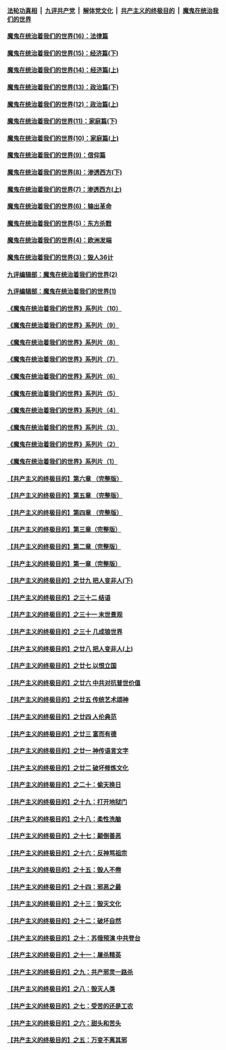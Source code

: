 ####  [法轮功真相](../../../../basic/blob/master/README.md?t=10151302) &nbsp;|&nbsp; [九评共产党](../../../../9ping.md/blob/master/README.md?t=10151302) &nbsp;|&nbsp; [解体党文化](../../../../jtdwh.md/blob/master/README.md?t=10151302)  &nbsp;|&nbsp; [共产主义的终极目的](../../../../gczydzjmd.md/blob/master/README.md?t=10151302) &nbsp;|&nbsp; [魔鬼在统治我们的世界](../../../../mgztzwmdsj.md/blob/master/README.md?t=10151302) 

#### [魔鬼在统治着我们的世界(16)：法律篇](../pages/nsc422/n10485969.md?t=10151302) 

#### [魔鬼在统治着我们的世界(15)：经济篇(下)](../pages/nsc422/n10469975.md?t=10151302) 

#### [魔鬼在统治着我们的世界(14)：经济篇(上)](../pages/nsc422/n10457370.md?t=10151302) 

#### [魔鬼在统治着我们的世界(13)：政治篇(下)](../pages/nsc422/n10448270.md?t=10151302) 

#### [魔鬼在统治着我们的世界(12)：政治篇(上)](../pages/nsc422/n10444576.md?t=10151302) 

#### [魔鬼在统治着我们的世界(11)：家庭篇(下)](../pages/nsc422/n10440961.md?t=10151302) 

#### [魔鬼在统治着我们的世界(10)：家庭篇(上)](../pages/nsc422/n10435448.md?t=10151302) 

#### [魔鬼在统治着我们的世界(9)：信仰篇](../pages/nsc422/n10432159.md?t=10151302) 

#### [魔鬼在统治着我们的世界(8)：渗透西方(下)](../pages/nsc422/n10429603.md?t=10151302) 

#### [魔鬼在统治着我们的世界(7)：渗透西方(上)](../pages/nsc422/n10426013.md?t=10151302) 

#### [魔鬼在统治着我们的世界(6)：输出革命](../pages/nsc422/n10421536.md?t=10151302) 

#### [魔鬼在统治着我们的世界(5)：东方杀戮](../pages/nsc422/n10417707.md?t=10151302) 

#### [魔鬼在统治着我们的世界(4)：欧洲发端](../pages/nsc422/n10414890.md?t=10151302) 

#### [魔鬼在统治着我们的世界(3)：毁人36计](../pages/nsc422/n10411583.md?t=10151302) 

#### [九评编辑部：魔鬼在统治着我们的世界(2)](../pages/nsc422/n10410036.md?t=10151302) 

#### [九评编辑部：魔鬼在统治着我们的世界(1)](../pages/nsc422/n10406825.md?t=10151302) 

#### [《魔鬼在统治着我们的世界》系列片（10）](../pages/nsc422/n12292670.md?t=10151302) 

#### [《魔鬼在统治着我们的世界》系列片（9）](../pages/nsc422/n12290859.md?t=10151302) 

#### [《魔鬼在统治着我们的世界》系列片（8）](../pages/nsc422/n12287445.md?t=10151302) 

#### [《魔鬼在统治着我们的世界》系列片（7）](../pages/nsc422/n12283425.md?t=10151302) 

#### [《魔鬼在统治着我们的世界》系列片（6）](../pages/nsc422/n12282314.md?t=10151302) 

#### [《魔鬼在统治着我们的世界》系列片（5）](../pages/nsc422/n12281419.md?t=10151302) 

#### [《魔鬼在统治着我们的世界》系列片（4）](../pages/nsc422/n12274024.md?t=10151302) 

#### [《魔鬼在统治着我们的世界》系列片（3）](../pages/nsc422/n12271322.md?t=10151302) 

#### [《魔鬼在统治着我们的世界》系列片（2）](../pages/nsc422/n12269049.md?t=10151302) 

#### [《魔鬼在统治着我们的世界》系列片（1）](../pages/nsc422/n12267575.md?t=10151302) 

#### [【共产主义的终极目的】第六章 （完整版）](../pages/nsc422/n11428913.md?t=10151302) 

#### [【共产主义的终极目的】第五章 （完整版）](../pages/nsc422/n11428912.md?t=10151302) 

#### [【共产主义的终极目的】第四章 （完整版）](../pages/nsc422/n11428907.md?t=10151302) 

#### [【共产主义的终极目的】第三章（完整版）](../pages/nsc422/n11428848.md?t=10151302) 

#### [【共产主义的终极目的】第二章（完整版）](../pages/nsc422/n11428831.md?t=10151302) 

#### [【共产主义的终极目的】第一章（完整版）](../pages/nsc422/n11417651.md?t=10151302) 

#### [【共产主义的终极目的】之廿九 把人变非人(下)](../pages/nsc422/n11344140.md?t=10151302) 

#### [【共产主义的终极目的】之三十二 结语](../pages/nsc422/n11360535.md?t=10151302) 

#### [【共产主义的终极目的】之三十一 末世景观](../pages/nsc422/n11351129.md?t=10151302) 

#### [【共产主义的终极目的】之三十 几成狼世界](../pages/nsc422/n11348280.md?t=10151302) 

#### [【共产主义的终极目的】之廿八 把人变非人(上)](../pages/nsc422/n11340492.md?t=10151302) 

#### [【共产主义的终极目的】之廿七 以恨立国](../pages/nsc422/n11336944.md?t=10151302) 

#### [【共产主义的终极目的】之廿六 中共对抗普世价值](../pages/nsc422/n11324785.md?t=10151302) 

#### [【共产主义的终极目的】之廿五 传统艺术颂神](../pages/nsc422/n11296396.md?t=10151302) 

#### [【共产主义的终极目的】之廿四 人伦典范](../pages/nsc422/n11296397.md?t=10151302) 

#### [【共产主义的终极目的】之廿三 富而有德](../pages/nsc422/n11283598.md?t=10151302) 

#### [【共产主义的终极目的】之廿一 神传语言文字](../pages/nsc422/n11263265.md?t=10151302) 

#### [【共产主义的终极目的】之廿二 破坏修炼文化](../pages/nsc422/n11245728.md?t=10151302) 

#### [【共产主义的终极目的】之二十：偷天换日](../pages/nsc422/n11238846.md?t=10151302) 

#### [【共产主义的终极目的】之十九：打开地狱门](../pages/nsc422/n11206376.md?t=10151302) 

#### [【共产主义的终极目的】之十八：柔性洗脑](../pages/nsc422/n11199994.md?t=10151302) 

#### [【共产主义的终极目的】之十七：颠倒善恶](../pages/nsc422/n11179782.md?t=10151302) 

#### [【共产主义的终极目的】之十六：反神骂祖宗](../pages/nsc422/n11166798.md?t=10151302) 

#### [【共产主义的终极目的】之十五：毁人不倦](../pages/nsc422/n11166792.md?t=10151302) 

#### [【共产主义的终极目的】之十四：邪恶之最](../pages/nsc422/n11150249.md?t=10151302) 

#### [【共产主义的终极目的】之十三：毁灭文化](../pages/nsc422/n11135227.md?t=10151302) 

#### [【共产主义的终极目的】之十二：破坏自然](../pages/nsc422/n11135214.md?t=10151302) 

#### [【共产主义的终极目的】之十：苏俄预演 中共登台](../pages/nsc422/n11118424.md?t=10151302) 

#### [【共产主义的终极目的】之十一：屠杀精英](../pages/nsc422/n11118442.md?t=10151302) 

#### [【共产主义的终极目的】之九：共产邪灵一路杀](../pages/nsc422/n11114139.md?t=10151302) 

#### [【共产主义的终极目的】之八：毁灭人类](../pages/nsc422/n11108503.md?t=10151302) 

#### [【共产主义的终极目的】之七：受苦的还是工农](../pages/nsc422/n11101809.md?t=10151302) 

#### [【共产主义的终极目的】之六：甜头和苦头](../pages/nsc422/n11096971.md?t=10151302) 

#### [【共产主义的终极目的】之五：万变不离其邪](../pages/nsc422/n11091285.md?t=10151302) 

